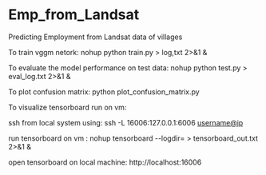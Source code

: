 # Emp_from_Landsat
Predicting Employment from Landsat data of villages

To train vggm netork:
nohup python train.py > log,txt 2>&1 &

To evaluate the model performance on test data:
nohup python test.py > eval_log.txt 2>&1 &

To plot confusion matrix:
python plot_confusion_matrix.py

To visualize tensorboard run on vm:

ssh from local system using:
ssh -L 16006:127.0.0.1:6006 <username@ip>

run tensorboard on vm :
nohup tensorboard --logdir= <directory of saved model>       > tensorboard_out.txt 2>&1 &

open tensorboard on local machine:
http://localhost:16006